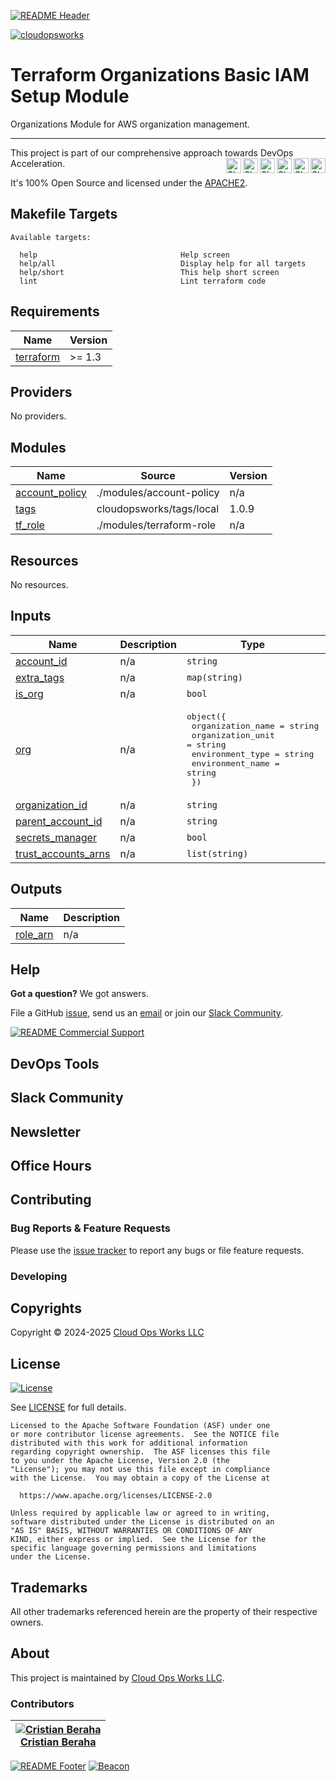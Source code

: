 <!-- 
  ** DO NOT EDIT THIS FILE
  ** 
  ** This file was automatically generated. 
  ** 1) Make all changes to `README.yaml` 
  ** 2) Run `make init` (you only need to do this once)
  ** 3) Run`make readme` to rebuild this file. 
  -->
[![README Header][readme_header_img]][readme_header_link]

[![cloudopsworks][logo]](https://cloudops.works/)

# Terraform Organizations Basic IAM Setup Module




Organizations Module for AWS organization management.


---

This project is part of our comprehensive approach towards DevOps Acceleration. 
[<img align="right" title="Share via Email" width="24" height="24" src="https://docs.cloudops.works/images/ionicons/ios-mail.svg"/>][share_email]
[<img align="right" title="Share on Google+" width="24" height="24" src="https://docs.cloudops.works/images/ionicons/logo-googleplus.svg" />][share_googleplus]
[<img align="right" title="Share on Facebook" width="24" height="24" src="https://docs.cloudops.works/images/ionicons/logo-facebook.svg" />][share_facebook]
[<img align="right" title="Share on Reddit" width="24" height="24" src="https://docs.cloudops.works/images/ionicons/logo-reddit.svg" />][share_reddit]
[<img align="right" title="Share on LinkedIn" width="24" height="24" src="https://docs.cloudops.works/images/ionicons/logo-linkedin.svg" />][share_linkedin]
[<img align="right" title="Share on Twitter" width="24" height="24" src="https://docs.cloudops.works/images/ionicons/logo-twitter.svg" />][share_twitter]




It's 100% Open Source and licensed under the [APACHE2](LICENSE).



















## Makefile Targets
```
Available targets:

  help                                Help screen
  help/all                            Display help for all targets
  help/short                          This help short screen
  lint                                Lint terraform code

```
## Requirements

| Name | Version |
|------|---------|
| <a name="requirement_terraform"></a> [terraform](#requirement\_terraform) | >= 1.3 |

## Providers

No providers.

## Modules

| Name | Source | Version |
|------|--------|---------|
| <a name="module_account_policy"></a> [account\_policy](#module\_account\_policy) | ./modules/account-policy | n/a |
| <a name="module_tags"></a> [tags](#module\_tags) | cloudopsworks/tags/local | 1.0.9 |
| <a name="module_tf_role"></a> [tf\_role](#module\_tf\_role) | ./modules/terraform-role | n/a |

## Resources

No resources.

## Inputs

| Name | Description | Type | Default | Required |
|------|-------------|------|---------|:--------:|
| <a name="input_account_id"></a> [account\_id](#input\_account\_id) | n/a | `string` | n/a | yes |
| <a name="input_extra_tags"></a> [extra\_tags](#input\_extra\_tags) | n/a | `map(string)` | `{}` | no |
| <a name="input_is_org"></a> [is\_org](#input\_is\_org) | n/a | `bool` | `false` | no |
| <a name="input_org"></a> [org](#input\_org) | n/a | <pre>object({<br/>    organization_name = string<br/>    organization_unit = string<br/>    environment_type  = string<br/>    environment_name  = string<br/>  })</pre> | n/a | yes |
| <a name="input_organization_id"></a> [organization\_id](#input\_organization\_id) | n/a | `string` | `""` | no |
| <a name="input_parent_account_id"></a> [parent\_account\_id](#input\_parent\_account\_id) | n/a | `string` | `""` | no |
| <a name="input_secrets_manager"></a> [secrets\_manager](#input\_secrets\_manager) | n/a | `bool` | `false` | no |
| <a name="input_trust_accounts_arns"></a> [trust\_accounts\_arns](#input\_trust\_accounts\_arns) | n/a | `list(string)` | `[]` | no |

## Outputs

| Name | Description |
|------|-------------|
| <a name="output_role_arn"></a> [role\_arn](#output\_role\_arn) | n/a |



## Help

**Got a question?** We got answers. 

File a GitHub [issue](https://github.com/cloudopsworks/terraform-module-aws-organization-basic-iam/issues), send us an [email][email] or join our [Slack Community][slack].

[![README Commercial Support][readme_commercial_support_img]][readme_commercial_support_link]

## DevOps Tools

## Slack Community


## Newsletter

## Office Hours

## Contributing

### Bug Reports & Feature Requests

Please use the [issue tracker](https://github.com/cloudopsworks/terraform-module-aws-organization-basic-iam/issues) to report any bugs or file feature requests.

### Developing




## Copyrights

Copyright © 2024-2025 [Cloud Ops Works LLC](https://cloudops.works)





## License 

[![License](https://img.shields.io/badge/License-Apache%202.0-blue.svg)](https://opensource.org/licenses/Apache-2.0) 

See [LICENSE](LICENSE) for full details.

    Licensed to the Apache Software Foundation (ASF) under one
    or more contributor license agreements.  See the NOTICE file
    distributed with this work for additional information
    regarding copyright ownership.  The ASF licenses this file
    to you under the Apache License, Version 2.0 (the
    "License"); you may not use this file except in compliance
    with the License.  You may obtain a copy of the License at

      https://www.apache.org/licenses/LICENSE-2.0

    Unless required by applicable law or agreed to in writing,
    software distributed under the License is distributed on an
    "AS IS" BASIS, WITHOUT WARRANTIES OR CONDITIONS OF ANY
    KIND, either express or implied.  See the License for the
    specific language governing permissions and limitations
    under the License.









## Trademarks

All other trademarks referenced herein are the property of their respective owners.

## About

This project is maintained by [Cloud Ops Works LLC][website]. 


### Contributors

|  [![Cristian Beraha][berahac_avatar]][berahac_homepage]<br/>[Cristian Beraha][berahac_homepage] |
|---|

  [berahac_homepage]: https://github.com/berahac
  [berahac_avatar]: https://github.com/berahac.png?size=50

[![README Footer][readme_footer_img]][readme_footer_link]
[![Beacon][beacon]][website]

  [logo]: https://cloudops.works/logo-300x69.svg
  [docs]: https://cowk.io/docs?utm_source=github&utm_medium=readme&utm_campaign=cloudopsworks/terraform-module-aws-organization-basic-iam&utm_content=docs
  [website]: https://cowk.io/homepage?utm_source=github&utm_medium=readme&utm_campaign=cloudopsworks/terraform-module-aws-organization-basic-iam&utm_content=website
  [github]: https://cowk.io/github?utm_source=github&utm_medium=readme&utm_campaign=cloudopsworks/terraform-module-aws-organization-basic-iam&utm_content=github
  [jobs]: https://cowk.io/jobs?utm_source=github&utm_medium=readme&utm_campaign=cloudopsworks/terraform-module-aws-organization-basic-iam&utm_content=jobs
  [hire]: https://cowk.io/hire?utm_source=github&utm_medium=readme&utm_campaign=cloudopsworks/terraform-module-aws-organization-basic-iam&utm_content=hire
  [slack]: https://cowk.io/slack?utm_source=github&utm_medium=readme&utm_campaign=cloudopsworks/terraform-module-aws-organization-basic-iam&utm_content=slack
  [linkedin]: https://cowk.io/linkedin?utm_source=github&utm_medium=readme&utm_campaign=cloudopsworks/terraform-module-aws-organization-basic-iam&utm_content=linkedin
  [twitter]: https://cowk.io/twitter?utm_source=github&utm_medium=readme&utm_campaign=cloudopsworks/terraform-module-aws-organization-basic-iam&utm_content=twitter
  [testimonial]: https://cowk.io/leave-testimonial?utm_source=github&utm_medium=readme&utm_campaign=cloudopsworks/terraform-module-aws-organization-basic-iam&utm_content=testimonial
  [office_hours]: https://cloudops.works/office-hours?utm_source=github&utm_medium=readme&utm_campaign=cloudopsworks/terraform-module-aws-organization-basic-iam&utm_content=office_hours
  [newsletter]: https://cowk.io/newsletter?utm_source=github&utm_medium=readme&utm_campaign=cloudopsworks/terraform-module-aws-organization-basic-iam&utm_content=newsletter
  [email]: https://cowk.io/email?utm_source=github&utm_medium=readme&utm_campaign=cloudopsworks/terraform-module-aws-organization-basic-iam&utm_content=email
  [commercial_support]: https://cowk.io/commercial-support?utm_source=github&utm_medium=readme&utm_campaign=cloudopsworks/terraform-module-aws-organization-basic-iam&utm_content=commercial_support
  [we_love_open_source]: https://cowk.io/we-love-open-source?utm_source=github&utm_medium=readme&utm_campaign=cloudopsworks/terraform-module-aws-organization-basic-iam&utm_content=we_love_open_source
  [terraform_modules]: https://cowk.io/terraform-modules?utm_source=github&utm_medium=readme&utm_campaign=cloudopsworks/terraform-module-aws-organization-basic-iam&utm_content=terraform_modules
  [readme_header_img]: https://cloudops.works/readme/header/img
  [readme_header_link]: https://cloudops.works/readme/header/link?utm_source=github&utm_medium=readme&utm_campaign=cloudopsworks/terraform-module-aws-organization-basic-iam&utm_content=readme_header_link
  [readme_footer_img]: https://cloudops.works/readme/footer/img
  [readme_footer_link]: https://cloudops.works/readme/footer/link?utm_source=github&utm_medium=readme&utm_campaign=cloudopsworks/terraform-module-aws-organization-basic-iam&utm_content=readme_footer_link
  [readme_commercial_support_img]: https://cloudops.works/readme/commercial-support/img
  [readme_commercial_support_link]: https://cloudops.works/readme/commercial-support/link?utm_source=github&utm_medium=readme&utm_campaign=cloudopsworks/terraform-module-aws-organization-basic-iam&utm_content=readme_commercial_support_link
  [share_twitter]: https://twitter.com/intent/tweet/?text=Terraform+Organizations+Basic+IAM+Setup+Module&url=https://github.com/cloudopsworks/terraform-module-aws-organization-basic-iam
  [share_linkedin]: https://www.linkedin.com/shareArticle?mini=true&title=Terraform+Organizations+Basic+IAM+Setup+Module&url=https://github.com/cloudopsworks/terraform-module-aws-organization-basic-iam
  [share_reddit]: https://reddit.com/submit/?url=https://github.com/cloudopsworks/terraform-module-aws-organization-basic-iam
  [share_facebook]: https://facebook.com/sharer/sharer.php?u=https://github.com/cloudopsworks/terraform-module-aws-organization-basic-iam
  [share_googleplus]: https://plus.google.com/share?url=https://github.com/cloudopsworks/terraform-module-aws-organization-basic-iam
  [share_email]: mailto:?subject=Terraform+Organizations+Basic+IAM+Setup+Module&body=https://github.com/cloudopsworks/terraform-module-aws-organization-basic-iam
  [beacon]: https://ga-beacon.cloudops.works/G-7XWMFVFXZT/cloudopsworks/terraform-module-aws-organization-basic-iam?pixel&cs=github&cm=readme&an=terraform-module-aws-organization-basic-iam
